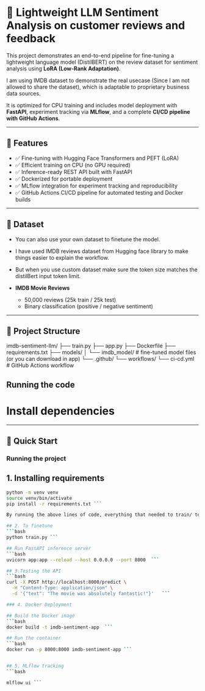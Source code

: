 # 🧠 Lightweight LLM Sentiment Analysis on customer reviews and feedback

This project demonstrates an end-to-end pipeline for fine-tuning a lightweight language model (DistilBERT) on the review dataset for sentiment analysis using **LoRA (Low-Rank Adaptation)**. 

I am using IMDB dataset to demonstrate the real usecase (Since I am not allowed to share the dataset), which is adaptable to proprietary business data sources.

It is optimized for CPU training and includes model deployment with **FastAPI**, experiment tracking via **MLflow**, and a complete **CI/CD pipeline with GitHub Actions**.

---

## 📌 Features

- ✅ Fine-tuning with Hugging Face Transformers and PEFT (LoRA)
- ✅ Efficient training on CPU (no GPU required)
- ✅ Inference-ready REST API built with FastAPI
- ✅ Dockerized for portable deployment
- ✅ MLflow integration for experiment tracking and reproducibility
- ✅ GitHub Actions CI/CD pipeline for automated testing and Docker builds

---

## 🧪 Dataset

- You can also use your own dataset to finetune the model.
- I have used IMDB reviews dataset from Hugging face library to make things easier to explain the workflow.
- But when you use custom dataset make sure the token size matches the distilBert input token limit.

- **IMDB Movie Reviews**  
  - 50,000 reviews (25k train / 25k test)
  - Binary classification (positive / negative sentiment)

---

## 📁 Project Structure

imdb-sentiment-llm/
├── train.py
├── app.py
├── Dockerfile
├── requirements.txt
├── models/
│   └── imdb_model/        # fine-tuned model files (or you can download in app)
└── .github/
    └── workflows/
        └── ci-cd.yml      # GitHub Actions workflow


## Running the code

# Install dependencies

---

## 🚀 Quick Start

### Running the project

## 1. Installing requirements

```bash
python -m venv venv
source venv/bin/activate
pip install -r requirements.txt ```

By running the above lines of code, everything that needed to train/ test the model will be installed.

## 2. To finetune
```bash
python train.py ```

## Run FastAPI inference server
```bash
uvicorn app:app --reload --host 0.0.0.0 --port 8000  ```

## 3.Testing the API
```bash
curl -X POST http://localhost:8000/predict \
  -H "Content-Type: application/json" \
  -d '{"text": "The movie was absolutely fantastic!"}'   ```

### 4. Docker Deployment

## Build the Docker image
```bash
docker build -t imdb-sentiment-app  ```

## Run the container
```bash
docker run -p 8000:8000 imdb-sentiment-app ```


## 5. MLflow tracking
```bash

mlflow ui ```




